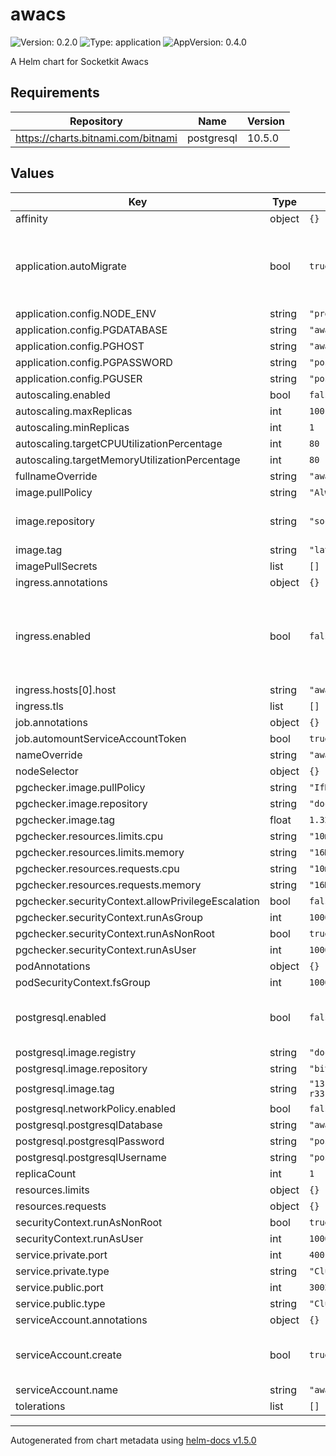 # awacs

![Version: 0.2.0](https://img.shields.io/badge/Version-0.1.2-informational?style=flat-square) ![Type: application](https://img.shields.io/badge/Type-application-informational?style=flat-square) ![AppVersion: 0.4.0](https://img.shields.io/badge/AppVersion-0.2.0-informational?style=flat-square)

A Helm chart for Socketkit Awacs

## Requirements

| Repository | Name | Version |
|------------|------|---------|
| https://charts.bitnami.com/bitnami | postgresql | 10.5.0 |

## Values

| Key | Type | Default | Description |
|-----|------|---------|-------------|
| affinity | object | `{}` |  |
| application.autoMigrate | bool | `true` | default to true to run migration before every deployment |
| application.config.NODE_ENV | string | `"production"` |  |
| application.config.PGDATABASE | string | `"awacs"` |  |
| application.config.PGHOST | string | `"awacs-postgresql"` |  |
| application.config.PGPASSWORD | string | `"postgres-password"` |  |
| application.config.PGUSER | string | `"postgres"` |  |
| autoscaling.enabled | bool | `false` |  |
| autoscaling.maxReplicas | int | `100` |  |
| autoscaling.minReplicas | int | `1` |  |
| autoscaling.targetCPUUtilizationPercentage | int | `80` |  |
| autoscaling.targetMemoryUtilizationPercentage | int | `80` |  |
| fullnameOverride | string | `"awacs"` |  |
| image.pullPolicy | string | `"Always"` |  |
| image.repository | string | `"socketkit/awacs"` | default docker image |
| image.tag | string | `"latest"` |  |
| imagePullSecrets | list | `[]` |  |
| ingress.annotations | object | `{}` |  |
| ingress.enabled | bool | `false` | default to false to not expose public api, should be true for most cases |
| ingress.hosts[0].host | string | `"awacs.socketkit.com"` |  |
| ingress.tls | list | `[]` |  |
| job.annotations | object | `{}` |  |
| job.automountServiceAccountToken | bool | `true` |  |
| nameOverride | string | `"awacs"` |  |
| nodeSelector | object | `{}` |  |
| pgchecker.image.pullPolicy | string | `"IfNotPresent"` |  |
| pgchecker.image.repository | string | `"docker.io/busybox"` |  |
| pgchecker.image.tag | float | `1.32` |  |
| pgchecker.resources.limits.cpu | string | `"10m"` |  |
| pgchecker.resources.limits.memory | string | `"16Mi"` |  |
| pgchecker.resources.requests.cpu | string | `"10m"` |  |
| pgchecker.resources.requests.memory | string | `"16Mi"` |  |
| pgchecker.securityContext.allowPrivilegeEscalation | bool | `false` |  |
| pgchecker.securityContext.runAsGroup | int | `1000` |  |
| pgchecker.securityContext.runAsNonRoot | bool | `true` |  |
| pgchecker.securityContext.runAsUser | int | `1000` |  |
| podAnnotations | object | `{}` |  |
| podSecurityContext.fsGroup | int | `1000` |  |
| postgresql.enabled | bool | `false` | attaches a postgresql instance to deployment |
| postgresql.image.registry | string | `"docker.io"` |  |
| postgresql.image.repository | string | `"bitnami/postgresql"` |  |
| postgresql.image.tag | string | `"13.3.0-debian-10-r33"` |  |
| postgresql.networkPolicy.enabled | bool | `false` |  |
| postgresql.postgresqlDatabase | string | `"awacs"` |  |
| postgresql.postgresqlPassword | string | `"postgres-password"` |  |
| postgresql.postgresqlUsername | string | `"postgres"` |  |
| replicaCount | int | `1` |  |
| resources.limits | object | `{}` |  |
| resources.requests | object | `{}` |  |
| securityContext.runAsNonRoot | bool | `true` |  |
| securityContext.runAsUser | int | `1000` |  |
| service.private.port | int | `4001` | gRPC port |
| service.private.type | string | `"ClusterIP"` |  |
| service.public.port | int | `3002` | HTTP port |
| service.public.type | string | `"ClusterIP"` |  |
| serviceAccount.annotations | object | `{}` |  |
| serviceAccount.create | bool | `true` | should create a service account |
| serviceAccount.name | string | `"awacs-account"` |  |
| tolerations | list | `[]` |  |

----------------------------------------------
Autogenerated from chart metadata using [helm-docs v1.5.0](https://github.com/norwoodj/helm-docs/releases/v1.5.0)
